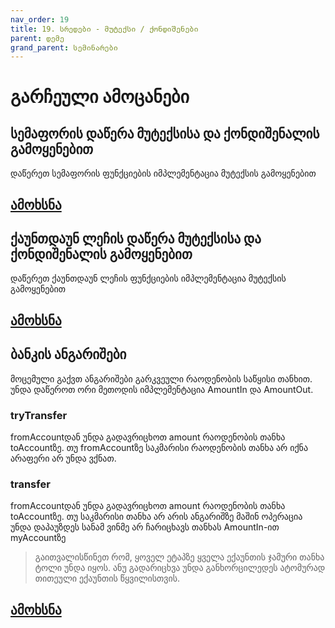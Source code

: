 ```yaml
---
nav_order: 19
title: 19. სრედები - მუტექსი / ქონდიშენები
parent: დემე
grand_parent: სემინარები
---
```


# გარჩეული ამოცანები

## სემაფორის დაწერა მუტექსისა და ქონდიშენალის გამოყენებით

დაწერეთ სემაფორის ფუნქციების იმპლემენტაცია მუტექსის გამოყენებით

## [ამოხსნა](../../../../exercises/concurrency/sem_using_mutex/sem_using_mutex.c)


## ქაუნთდაუნ ლეჩის დაწერა მუტექსისა და ქონდიშენალის გამოყენებით

დაწერეთ ქაუნთდაუნ ლეჩის ფუნქციების იმპლემენტაცია მუტექსის გამოყენებით

## [ამოხსნა](../../../../exercises/concurrency/count_down_latch/latch.c)


## ბანკის ანგარიშები

მოცემული გაქვთ ანგარიშები გარკვეული რაოდენობის საწყისი თანხით. უნდა დაწეროთ ორი მეთოდის იმპლემენტაცია AmountIn და AmountOut.

### tryTransfer

fromAccountდან უნდა გადავრიცხოთ amount რაოდენობის თანხა toAccountზე. თუ fromAccountზე საკმარისი რაოდენობის თანხა არ იქნა არაფერი არ უნდა ვქნათ.

### transfer

fromAccountდან უნდა გადავრიცხოთ amount რაოდენობის თანხა toAccountზე. თუ საკმარისი თანხა არ არის ანგარიშზე მაშინ ოპერაცია უნდა დაპაუზდეს სანამ ვინმე არ ჩარიცხავს თანხას AmountIn-ით myAccountზე

> გაითვალისწინეთ რომ, ყოველ ეტაპზე ყველა ექაუნთის ჯამური თანხა ტოლი უნდა იყოს. ანუ გადარიცხვა უნდა განხორცილედეს ატომურად თითეული ექაუნთის წყვილისთვის.

## [ამოხსნა](../../../../exercises/concurrency/accounts/main.c)
